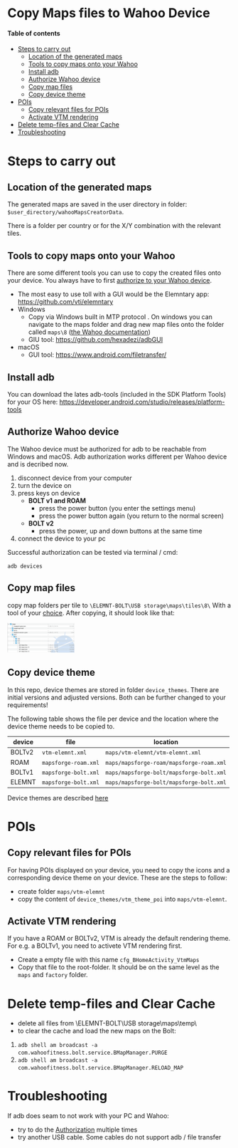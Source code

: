 # Copy Maps files to Wahoo Device <!-- omit in toc -->

#### Table of contents <!-- omit in toc -->
- [Steps to carry out](#steps-to-carry-out)
  - [Location of the generated maps](#location-of-the-generated-maps)
  - [Tools to copy maps onto your Wahoo](#tools-to-copy-maps-onto-your-wahoo)
  - [Install adb](#install-adb)
  - [Authorize Wahoo device](#authorize-wahoo-device)
  - [Copy map files](#copy-map-files)
  - [Copy device theme](#copy-device-theme)
- [POIs](#pois)
  - [Copy relevant files for POIs](#copy-relevant-files-for-pois)
  - [Activate VTM rendering](#activate-vtm-rendering)
- [Delete temp-files and Clear Cache](#delete-temp-files-and-clear-cache)
- [Troubleshooting](#troubleshooting)

# Steps to carry out
## Location of the generated maps
The generated maps are saved in the user directory in folder: `$user_directory/wahooMapsCreatorData`.

There is a folder per country or for the X/Y combination with the relevant tiles.

## Tools to copy maps onto your Wahoo
There are some different tools you can use to copy the created files onto your device.
You always have to first [authorize to your Wahoo device](#authorize-wahoo-device).

- The most easy to use toll with a GUI would be the Elemntary app: https://github.com/vti/elemntary
- Windows
  - Copy via Windows built in MTP protocol . On windows you can navigate to the maps folder and drag new map files onto the folder called `maps\8` ([the Wahoo documentation](https://support.wahoofitness.com/hc/en-us/articles/115000127910-Connecting-ELEMNT-BOLT-ROAM-to-Desktop-or-Laptop-Computers))
  - GIU tool: https://github.com/hexadezi/adbGUI
- macOS
  - GUI tool: https://www.android.com/filetransfer/

## Install adb
You can download the lates adb-tools (included in the SDK Platform Tools) for your OS here:
https://developer.android.com/studio/releases/platform-tools

## Authorize Wahoo device
The Wahoo device must be authorized for adb to be reachable from Windows and macOS. Adb authorization works different per Wahoo device and is decribed now.

1. disconnect device from your computer
2. turn the device on
3. press keys on device
   * **BOLT v1 and ROAM**
     * press the power button (you enter the settings menu)
     * press the power button again (you return to the normal screen)
   * **BOLT v2**
     * press the power, up and down buttons at the same time
4. connect the device to your pc

Successful authorization can be tested via terminal / cmd:
```
adb devices
```

## Copy map files
copy map folders per tile to `\ELEMNT-BOLT\USB storage\maps\tiles\8\`
With a tool of your [choice](#tools-to-copy-maps-onto-your-wahoo).
After copying, it should look like that:

<img src="./maps-file-strucutre.png" alt="filestructure on device" width=30%>

## Copy device theme
In this repo, device themes are stored in folder `device_themes`. There are initial versions and adjusted versions. Both can be further changed to your requirements!

The following table shows the file per device and the location where the device theme needs to be copied to.

| device | file                 | location                                 |
| ------ | -------------------- | ---------------------------------------- |
| BOLTv2 | `vtm-elemnt.xml`     | `maps/vtm-elemnt/vtm-elemnt.xml`         |
| ROAM   | `mapsforge-roam.xml` | `maps/mapsforge-roam/mapsforge-roam.xml` |
| BOLTv1 | `mapsforge-bolt.xml` | `maps/mapsforge-bolt/mapsforge-bolt.xml` |
| ELEMNT | `mapsforge-bolt.xml` | `maps/mapsforge-bolt/mapsforge-bolt.xml` |

Device themes are described [here](TAGS_ON_MAP_AND_DEVICE.md#Device-Theme)

# POIs
## Copy relevant files for POIs
For having POIs displayed on your device, you need to copy the icons and a corresponding device theme on your device.
These are the steps to follow:
- create folder `maps/vtm-elemnt`
- copy the content of  `device_themes/vtm_theme_poi` into  `maps/vtm-elemnt`.

## Activate VTM rendering
If you have a ROAM or BOLTv2, VTM is already the default rendering theme.
For e.g. a BOLTv1, you need to activete VTM rendering first.

- Create a empty file with this name `cfg_BHomeActivity_VtmMaps`
- Copy that file to the root-folder. It should be on the same level as the `maps` and `factory` folder.

# Delete temp-files and Clear Cache
- delete all files from \ELEMNT-BOLT\USB storage\maps\temp\
- to clear the cache and load the new maps on the Bolt:
1. `adb shell am broadcast -a com.wahoofitness.bolt.service.BMapManager.PURGE`
2. `adb shell am broadcast -a com.wahoofitness.bolt.service.BMapManager.RELOAD_MAP`

# Troubleshooting
If adb does seam to not work with your PC and Wahoo:
- try to do the [Authorization](#authorize-bolt-to-connect-to-windows--macos) multiple times
- try another USB cable. Some cables do not support adb / file transfer
